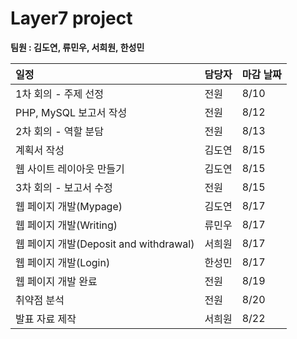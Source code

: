Layer7 project
=============
**팀원 : 김도연, 류민우, 서희원, 한성민**

|일정|담당자|마감 날짜|
|:---|:---|:---|
|1차 회의 - 주제 선정|전원|8/10|
|PHP, MySQL 보고서 작성|전원|8/12|
|2차 회의 - 역할 분담|전원|8/13|
|계획서 작성|김도연|8/15|
|웹 사이트 레이아웃 만들기|김도연|8/15|
|3차 회의 - 보고서 수정|전원|8/15|
|웹 페이지 개발(Mypage)|김도연|8/17|
|웹 페이지 개발(Writing)|류민우|8/17|
|웹 페이지 개발(Deposit and withdrawal)|서희원|8/17|
|웹 페이지 개발(Login)|한성민|8/17|
|웹 페이지 개발 완료|전원|8/19|
|취약점 분석|전원|8/20|
|발표 자료 제작|서희원|8/22|

